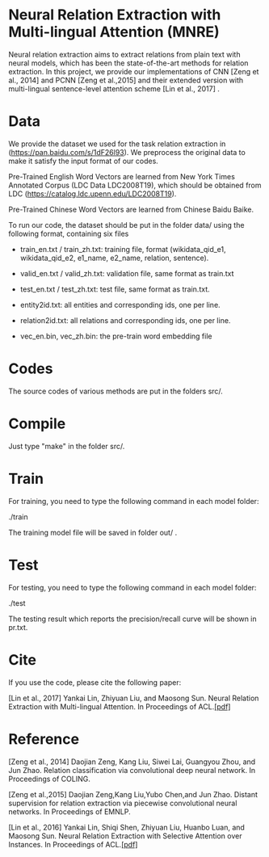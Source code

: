 Neural Relation Extraction with Multi-lingual Attention (MNRE)
==========

Neural relation extraction aims to extract relations from plain text with neural models, which has been the state-of-the-art methods for relation extraction. In this project, we provide our implementations of CNN [Zeng et al., 2014] and PCNN [Zeng et al.,2015] and their extended version with multi-lingual sentence-level attention scheme [Lin et al., 2017] .

 
Data
==========

We provide the  dataset we used for the task relation extraction in  (https://pan.baidu.com/s/1dF26l93). We preprocess the original data to make it satisfy the input format of our codes. 

Pre-Trained English Word Vectors are learned from New York Times Annotated Corpus (LDC Data LDC2008T19), which should be obtained from LDC (https://catalog.ldc.upenn.edu/LDC2008T19).

Pre-Trained Chinese Word Vectors are learned from Chinese Baidu Baike.

To run our code, the dataset should be put in the folder data/ using the following format, containing six files

+ train_en.txt / train_zh.txt: training file, format (wikidata_qid_e1, wikidata_qid_e2, e1_name, e2_name, relation, sentence).

+ valid_en.txt / valid_zh.txt: validation file, same format as train.txt 

+ test_en.txt / test_zh.txt: test file, same format as train.txt.

+ entity2id.txt: all entities and corresponding ids, one per line.

+ relation2id.txt: all relations and corresponding ids, one per line.

+ vec_en.bin, vec_zh.bin: the pre-train word embedding file

Codes
==========

The source codes of various methods are put in the folders src/.

Compile 
==========

Just type "make" in the folder src/.

Train
==========

For training, you need to type the following command in each model folder:

./train

The training model file will be saved in folder out/ .

Test
==========

For testing, you need to type the following command in each model folder:

./test

The testing result which reports the precision/recall curve  will be shown in pr.txt.

Cite
==========

If you use the code, please cite the following paper:

[Lin et al., 2017] Yankai Lin, Zhiyuan Liu, and Maosong Sun. Neural Relation Extraction with Multi-lingual Attention. In Proceedings of ACL.[[pdf]](http://thunlp.org/~lyk/publications/acl2017_mnre.pdf)

Reference
==========
[Zeng et al., 2014] Daojian Zeng, Kang Liu, Siwei Lai, Guangyou Zhou, and Jun Zhao. Relation classification via convolutional deep neural network. In Proceedings of COLING.

[Zeng et al.,2015] Daojian Zeng,Kang Liu,Yubo Chen,and Jun Zhao. Distant supervision for relation extraction via piecewise convolutional neural networks. In Proceedings of EMNLP.

[Lin et al., 2016] Yankai Lin, Shiqi Shen, Zhiyuan Liu, Huanbo Luan, and Maosong Sun. Neural Relation Extraction with Selective Attention over Instances. In Proceedings of ACL.[[pdf]](http://thunlp.org/~lyk/publications/acl2016_nre.pdf)
